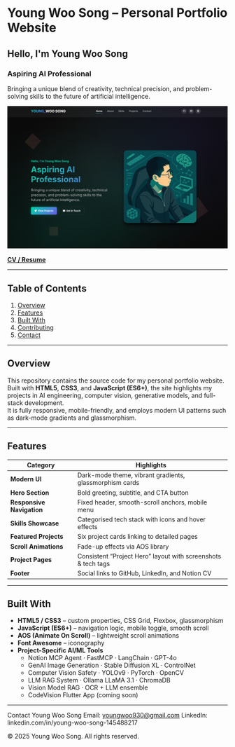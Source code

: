 # Young Woo Song – Personal Portfolio Website

## Hello, I'm Young Woo Song  
### Aspiring AI Professional  
Bringing a unique blend of creativity, technical precision, and problem-solving skills to the future of artificial intelligence.

![Portfolio Screenshot](images/portfolio_screenshot.png)

[**CV / Resume**](https://youngwoosongcv.notion.site/Young-Woo-Song-1c964ba2209280bb954ad884c1a11b0f?pvs=74)

---

## Table of Contents

1. [Overview](#overview)  
2. [Features](#features)  
3. [Built With](#built-with)  
4. [Contributing](#contributing)  
5. [Contact](#contact)

---

## Overview

This repository contains the source code for my personal portfolio website.  
Built with **HTML5**, **CSS3**, and **JavaScript (ES6+)**, the site highlights my projects in AI engineering, computer vision, generative models, and full-stack development.  
It is fully responsive, mobile-friendly, and employs modern UI patterns such as dark-mode gradients and glassmorphism.

---

## Features

| Category | Highlights |
| -------- | ---------- |
| **Modern UI** | Dark-mode theme, vibrant gradients, glassmorphism cards |
| **Hero Section** | Bold greeting, subtitle, and CTA button |
| **Responsive Navigation** | Fixed header, smooth-scroll anchors, mobile menu |
| **Skills Showcase** | Categorised tech stack with icons and hover effects |
| **Featured Projects** | Six project cards linking to detailed pages |
| **Scroll Animations** | Fade-up effects via AOS library |
| **Project Pages** | Consistent “Project Hero” layout with screenshots & tech tags |
| **Footer** | Social links to GitHub, LinkedIn, and Notion CV |

---

## Built With

- **HTML5 / CSS3** – custom properties, CSS Grid, Flexbox, glassmorphism  
- **JavaScript (ES6+)** – navigation logic, mobile toggle, smooth scroll  
- **AOS (Animate On Scroll)** – lightweight scroll animations  
- **Font Awesome** – iconography  
- **Project-Specific AI/ML Tools**  
  - Notion MCP Agent · FastMCP · LangChain · GPT-4o  
  - GenAI Image Generation · Stable Diffusion XL · ControlNet  
  - Computer Vision Safety · YOLOv9 · PyTorch · OpenCV  
  - LLM RAG System · Ollama LLaMA 3.1 · ChromaDB  
  - Vision Model RAG · OCR + LLM ensemble  
  - CodeVision Flutter App (coming soon)

---

Contact
Young Woo Song
Email: youngwoo930@gmail.com
LinkedIn: linkedin.com/in/young-woo-song-145488217

© 2025 Young Woo Song. All rights reserved.
